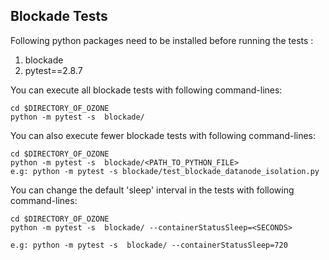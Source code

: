 <!---
  Licensed under the Apache License, Version 2.0 (the "License");
  you may not use this file except in compliance with the License.
  You may obtain a copy of the License at

   http://www.apache.org/licenses/LICENSE-2.0

  Unless required by applicable law or agreed to in writing, software
  distributed under the License is distributed on an "AS IS" BASIS,
  WITHOUT WARRANTIES OR CONDITIONS OF ANY KIND, either express or implied.
  See the License for the specific language governing permissions and
  limitations under the License. See accompanying LICENSE file.
-->

## Blockade Tests
Following python packages need to be installed before running the tests :

1. blockade
2. pytest==2.8.7

You can execute all blockade tests with following command-lines:

```
cd $DIRECTORY_OF_OZONE
python -m pytest -s  blockade/
```

You can also execute fewer blockade tests with following command-lines:

```
cd $DIRECTORY_OF_OZONE
python -m pytest -s  blockade/<PATH_TO_PYTHON_FILE>
e.g: python -m pytest -s blockade/test_blockade_datanode_isolation.py
```

You can change the default 'sleep' interval in the tests with following
command-lines:

```
cd $DIRECTORY_OF_OZONE
python -m pytest -s  blockade/ --containerStatusSleep=<SECONDS>

e.g: python -m pytest -s  blockade/ --containerStatusSleep=720
```